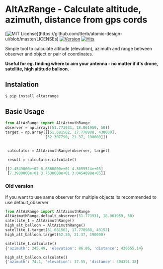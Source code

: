 # AltAzRange - Calculate altitude, azimuth, distance from gps cords
[![MIT License](https://img.shields.io/apm/l/atomic-design-ui.svg?)](https://github.com/tterb/atomic-design-ui/blob/master/LICENSEs)
[![Version](https://badge.fury.io/gh/tterb%2FHyde.svg)](https://badge.fury.io/gh/tterb%2FHyde)
[![Hits](https://hits.seeyoufarm.com/api/count/incr/badge.svg?url=https%3A%2F%2Fgithub.com%2Fsq3tle%2Faltazrange&count_bg=%2379C83D&title_bg=%23555555&icon=&icon_color=%23E7E7E7&title=hits&edge_flat=false)](https://hits.seeyoufarm.com)

Simple tool to calculate altitude (elevation), azimuth and range between observer and object or pair of coordinates.
 
**Useful for eg. finding where to aim your antenna - no matter if it's drone, satellite, high altitude balloon.**
## Instalation 
```sh
$ pip install altazrange
```
## Basic Usage

```python
from AltAzRange import AltAzimuthRange
observer = np.array([51.773931, 18.061959, 50])
target = np.array([[51.681562, 17.778988, 430000],
                  [52.307790, 21.37, 190000]])

    
 calculator = AltAzimuthRange(observer, target)

 result = calculator.calculate()

[[2.4549000e+02 8.6860000e+01 4.3055514e+05]
 [7.3900000e+01 3.7530000e+01 3.0454898e+05]]
```
###  Old version
If you want to use same observer for multiple objects its recommended to use default_observer
```python
from AltAzRange import AltAzimuthRange
AltAzimuthRange.default_observer(51.773931, 18.061959, 50)
satellite_1 = AltAzimuthRange()
high_alt_balloon = AltAzimuthRange()
satellite_1.target(51.681562, 17.778988, 43152)
high_alt_balloon.target(52.30, 21.37, 190000)

satellite_1.calculate()
{'azimuth': 245.49, 'elevation': 86.86, 'distance': 430555.14}

high_alt_balloon.calculate()
{'azimuth': 74.1, 'elevation': 37.55, 'distance': 304391.38}

```

